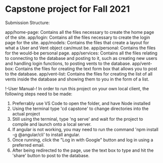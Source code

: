 # Capstone project for Fall 2021

Submission Structure:

 app/home-page: Contains all the files necessary to create the home page of the site.
 app/login: Contains all the files necessary to create the login page for the site.
 app/models: Contains the files that create a layout for what a User and Vent object can/must be.
 app/personal: Contains the files for the would-be personal page.
 app/services: Contains all the files relating to connecting to the database and posting to it, such as creating new users and handling login functions, to posting vents to the database.
 app/vent-box: Contains the files for creating the text form box that allows you to post to the database.
 app/vent-list: Contains the files for creating the list of all vents inside the database and showing them to you in the form of a list.

!-User Manual-!
In order to run this project on your own local client, the following steps need to be made:

1. Preferrably use VS Code to open the folder, and have Node installed
2. Using the terminal type 'cd capstone' to change directories into the actual project
3. Still using the terminal, type 'ng serve' and wait for the project to compile and launch onto a local server.
4. If angular is not working, you may need to run the command 'npm install -g @angular/cli' to install angular.
5. Once running, click the "Log in with Google" button and log in using a preferred email.
6. After being redirected to the page, use the text box to type and hit the 'share' button to post to the database.

